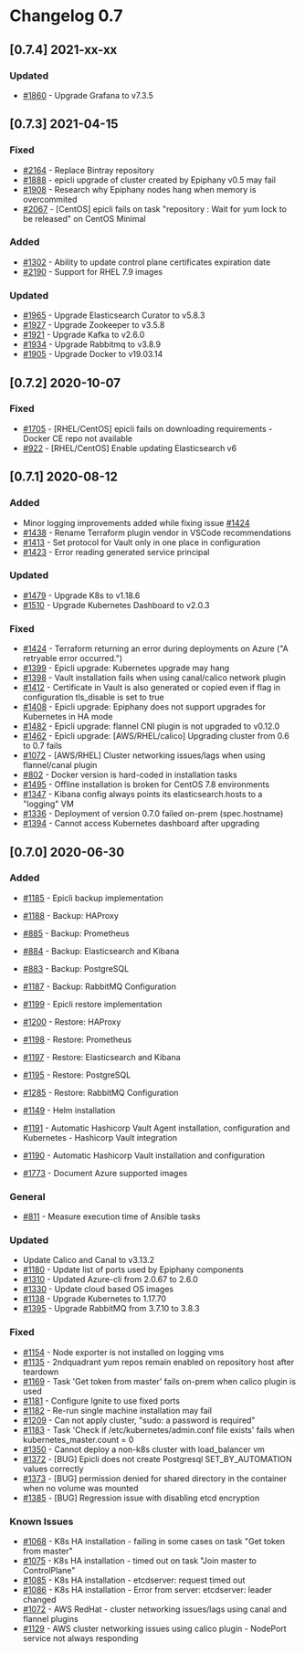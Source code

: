 # Changelog 0.7

## [0.7.4] 2021-xx-xx

### Updated

- [#1860](https://github.com/epiphany-platform/epiphany/issues/1860) - Upgrade Grafana to v7.3.5

## [0.7.3] 2021-04-15

### Fixed

- [#2164](https://github.com/epiphany-platform/epiphany/issues/2164) - Replace Bintray repository
- [#1888](https://github.com/epiphany-platform/epiphany/issues/1888) - epicli upgrade of cluster created by Epiphany v0.5 may fail
- [#1908](https://github.com/epiphany-platform/epiphany/issues/1908) - Research why Epiphany nodes hang when memory is overcommited
- [#2067](https://github.com/epiphany-platform/epiphany/issues/2067) - [CentOS] epicli fails on task "repository : Wait for yum lock to be released" on CentOS Minimal

### Added

- [#1302](https://github.com/epiphany-platform/epiphany/issues/1302) - Ability to update control plane certificates expiration date
- [#2190](https://github.com/epiphany-platform/epiphany/issues/2190) - Support for RHEL 7.9 images

### Updated

- [#1965](https://github.com/epiphany-platform/epiphany/issues/1965) - Upgrade Elasticsearch Curator to v5.8.3
- [#1927](https://github.com/epiphany-platform/epiphany/issues/1927) - Upgrade Zookeeper to v3.5.8
- [#1921](https://github.com/epiphany-platform/epiphany/issues/1921) - Upgrade Kafka to v2.6.0
- [#1934](https://github.com/epiphany-platform/epiphany/issues/1934) - Upgrade Rabbitmq to v3.8.9
- [#1905](https://github.com/epiphany-platform/epiphany/issues/1905) - Upgrade Docker to v19.03.14

## [0.7.2] 2020-10-07

### Fixed

- [#1705](https://github.com/epiphany-platform/epiphany/issues/1705) - [RHEL/CentOS] epicli fails on downloading requirements - Docker CE repo not available
- [#922](https://github.com/epiphany-platform/epiphany/issues/922) - [RHEL/CentOS] Enable updating Elasticsearch v6

## [0.7.1] 2020-08-12

### Added

- Minor logging improvements added while fixing issue [#1424](https://github.com/epiphany-platform/epiphany/issues/1424)
- [#1438](https://github.com/epiphany-platform/epiphany/pull/1438) - Rename Terraform plugin vendor in VSCode recommendations
- [#1413](https://github.com/epiphany-platform/epiphany/issues/1413) - Set protocol for Vault only in one place in configuration
- [#1423](https://github.com/epiphany-platform/epiphany/issues/1423) - Error reading generated service principal

### Updated

- [#1479](https://github.com/epiphany-platform/epiphany/issues/1479) - Upgrade K8s to v1.18.6
- [#1510](https://github.com/epiphany-platform/epiphany/issues/1510) - Upgrade Kubernetes Dashboard to v2.0.3

### Fixed

- [#1424](https://github.com/epiphany-platform/epiphany/issues/1424) - Terraform returning an error during deployments on Azure ("A retryable error occurred.")
- [#1399](https://github.com/epiphany-platform/epiphany/issues/1399) - Epicli upgrade: Kubernetes upgrade may hang
- [#1398](https://github.com/epiphany-platform/epiphany/issues/1398) - Vault installation fails when using canal/calico network plugin
- [#1412](https://github.com/epiphany-platform/epiphany/issues/1412) - Certificate in Vault is also generated or copied even if flag in configuration tls_disable is set to true
- [#1408](https://github.com/epiphany-platform/epiphany/issues/1408) - Epicli upgrade: Epiphany does not support upgrades for Kubernetes in HA mode
- [#1482](https://github.com/epiphany-platform/epiphany/issues/1482) - Epicli upgrade: flannel CNI plugin is not upgraded to v0.12.0
- [#1462](https://github.com/epiphany-platform/epiphany/issues/1461) - Epicli upgrade: [AWS/RHEL/calico] Upgrading cluster from 0.6 to 0.7 fails
- [#1072](https://github.com/epiphany-platform/epiphany/issues/1072) - [AWS/RHEL] Cluster networking issues/lags when using flannel/canal plugin
- [#802](https://github.com/epiphany-platform/epiphany/issues/802) - Docker version is hard-coded in installation tasks
- [#1495](https://github.com/epiphany-platform/epiphany/issues/1495) - Offline installation is broken for CentOS 7.8 environments
- [#1347](https://github.com/epiphany-platform/epiphany/issues/1347) - Kibana config always points its elasticsearch.hosts to a "logging" VM
- [#1336](https://github.com/epiphany-platform/epiphany/issues/1336) - Deployment of version 0.7.0 failed on-prem (spec.hostname)
- [#1394](https://github.com/epiphany-platform/epiphany/issues/1394) - Cannot access Kubernetes dashboard after upgrading

## [0.7.0] 2020-06-30

### Added

- [#1185](https://github.com/epiphany-platform/epiphany/issues/1185) - Epicli backup implementation
- [#1188](https://github.com/epiphany-platform/epiphany/issues/1188) - Backup: HAProxy
- [#885](https://github.com/epiphany-platform/epiphany/issues/885)   - Backup: Prometheus
- [#884](https://github.com/epiphany-platform/epiphany/issues/884)   - Backup: Elasticsearch and Kibana
- [#883](https://github.com/epiphany-platform/epiphany/issues/883)   - Backup: PostgreSQL
- [#1187](https://github.com/epiphany-platform/epiphany/issues/1187) - Backup: RabbitMQ Configuration

- [#1199](https://github.com/epiphany-platform/epiphany/issues/1199) - Epicli restore implementation
- [#1200](https://github.com/epiphany-platform/epiphany/issues/1200) - Restore: HAProxy
- [#1198](https://github.com/epiphany-platform/epiphany/issues/1198) - Restore: Prometheus
- [#1197](https://github.com/epiphany-platform/epiphany/issues/1197) - Restore: Elasticsearch and Kibana
- [#1195](https://github.com/epiphany-platform/epiphany/issues/1195) - Restore: PostgreSQL
- [#1285](https://github.com/epiphany-platform/epiphany/issues/1285) - Restore: RabbitMQ Configuration

- [#1149](https://github.com/epiphany-platform/epiphany/issues/1149) - Helm installation

- [#1191](https://github.com/epiphany-platform/epiphany/issues/1191) - Automatic Hashicorp Vault Agent installation, configuration and Kubernetes - Hashicorp Vault integration
- [#1190](https://github.com/epiphany-platform/epiphany/issues/1190) - Automatic Hashicorp Vault installation and configuration
- [#1773](https://github.com/epiphany-platform/epiphany/issues/1773) - Document Azure supported images

### General

- [#811](https://github.com/epiphany-platform/epiphany/issues/811) - Measure execution time of Ansible tasks

### Updated

- Update Calico and Canal to v3.13.2
- [#1180](https://github.com/epiphany-platform/epiphany/issues/1180) - Update list of ports used by Epiphany components
- [#1310](https://github.com/epiphany-platform/epiphany/issues/1310) - Updated Azure-cli from 2.0.67 to 2.6.0
- [#1330](https://github.com/epiphany-platform/epiphany/issues/1330) - Update cloud based OS images
- [#1138](https://github.com/epiphany-platform/epiphany/issues/1138) - Upgrade Kubernetes to 1.17.70
- [#1395](https://github.com/epiphany-platform/epiphany/issues/1395) - Upgrade RabbitMQ from 3.7.10 to 3.8.3

### Fixed

- [#1154](https://github.com/epiphany-platform/epiphany/issues/1154) - Node exporter is not installed on logging vms
- [#1135](https://github.com/epiphany-platform/epiphany/issues/1135) - 2ndquadrant yum repos remain enabled on repository host after teardown
- [#1169](https://github.com/epiphany-platform/epiphany/issues/1169) - Task 'Get token from master' fails on-prem when calico plugin is used
- [#1181](https://github.com/epiphany-platform/epiphany/issues/1181) - Configure Ignite to use fixed ports
- [#1182](https://github.com/epiphany-platform/epiphany/issues/1182) - Re-run single machine installation may fail
- [#1209](https://github.com/epiphany-platform/epiphany/issues/1209) - Can not apply cluster, "sudo: a password is required"
- [#1183](https://github.com/epiphany-platform/epiphany/issues/1183) - Task 'Check if /etc/kubernetes/admin.conf file exists' fails when kubernetes\_master.count = 0
- [#1350](https://github.com/epiphany-platform/epiphany/issues/1350) - Cannot deploy a non-k8s cluster with load\_balancer vm
- [#1372](https://github.com/epiphany-platform/epiphany/issues/1372) - [BUG] Epicli does not create Postgresql SET\_BY\_AUTOMATION values correctly
- [#1373](https://github.com/epiphany-platform/epiphany/issues/1373) - [BUG] permission denied for shared directory in the container when no volume was mounted
- [#1385](https://github.com/epiphany-platform/epiphany/issues/1385) - [BUG] Regression issue with disabling etcd encryption

### Known Issues

- [#1068](https://github.com/epiphany-platform/epiphany/issues/1068) - K8s HA installation - failing in some cases on task "Get token from master"
- [#1075](https://github.com/epiphany-platform/epiphany/issues/1075) - K8s HA installation - timed out on task "Join master to ControlPlane"
- [#1085](https://github.com/epiphany-platform/epiphany/issues/1085) - K8s HA installation - etcdserver: request timed out
- [#1086](https://github.com/epiphany-platform/epiphany/issues/1086) - K8s HA installation - Error from server: etcdserver: leader changed
- [#1072](https://github.com/epiphany-platform/epiphany/issues/1072) - AWS RedHat - cluster networking issues/lags using canal and flannel plugins
- [#1129](https://github.com/epiphany-platform/epiphany/issues/1129) - AWS cluster networking issues using calico plugin - NodePort service not always responding
